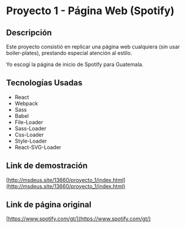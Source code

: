 # Proyecto 1 - Página Web (Spotify)

## Descripción
Este proyecto consistió en replicar una página web cualquiera (sin usar boiler-plates), prestando especial atención al estilo.

Yo escogí la página de inicio de Spotify para Guatemala.

## Tecnologías Usadas
 * React
 * Webpack
 * Sass
 * Babel
 * File-Loader
 * Sass-Loader
 * Css-Loader
 * Style-Loader
 * React-SVG-Loader


 ## Link de demostración
 [http://msdeus.site/13660/proyecto_1/index.html](http://msdeus.site/13660/proyecto_1/index.html)

 ## Link de página original
 [https://www.spotify.com/gt/](https://www.spotify.com/gt/)
